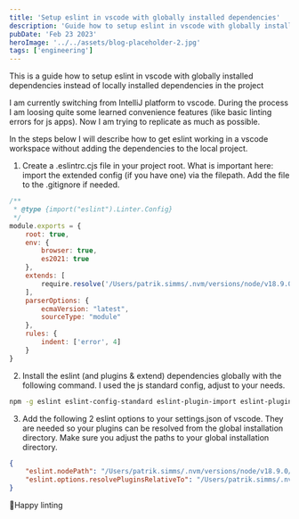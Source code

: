 ```yaml
---
title: 'Setup eslint in vscode with globally installed dependencies'
description: 'Guide how to setup eslint in vscode with globally installed dependencies instead of locally installed dependencies in the project'
pubDate: 'Feb 23 2023'
heroImage: '../../assets/blog-placeholder-2.jpg'
tags: ['engineering']
---
```


This is a guide how to setup eslint in vscode with globally installed dependencies instead of locally installed dependencies in the project

I am currently switching from IntelliJ platform to vscode. During the process I am loosing quite some learned convenience features (like basic linting errors for js apps). Now I am trying to replicate as much as possible.

In the steps below I will describe how to get eslint working in a vscode workspace without adding the dependencies to the local project.

1. Create a .eslintrc.cjs file in your project root. What is important here: import the extended config (if you have one) via the filepath. Add the file to the .gitignore if needed.

```js
/**
 * @type {import("eslint").Linter.Config}
 */
module.exports = {
    root: true,
    env: {
        browser: true,
        es2021: true
    },
    extends: [
        require.resolve('/Users/patrik.simms/.nvm/versions/node/v18.9.0/lib/node_modules/eslint-config-standard'),
    ],
    parserOptions: {
        ecmaVersion: "latest",
        sourceType: "module"
    },
    rules: {
        indent: ['error', 4]
    }
}
```
2. Install the eslint (and plugins & extend) dependencies globally with the following command. I used the js standard config, adjust to your needs.

```sh
npm -g eslint eslint-config-standard eslint-plugin-import eslint-plugin- eslint-plugin-promise
```
3. Add the following 2 eslint options to your settings.json of vscode. They are needed so your plugins can be resolved from the global installation directory. Make sure you adjust the paths to your global installation directory.

```json
{
	"eslint.nodePath": "/Users/patrik.simms/.nvm/versions/node/v18.9.0/lib/node_modules",
	"eslint.options.resolvePluginsRelativeTo": "/Users/patrik.simms/.nvm/versions/node/v18.9.0/lib/node_modules"
}
```
🎉Happy linting
